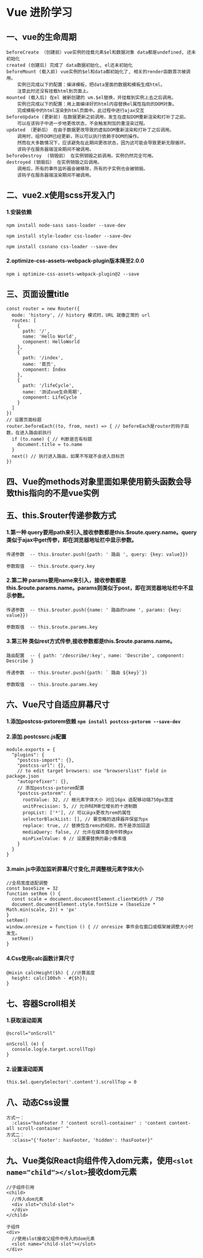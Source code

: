 # Vue 进阶学习

## 一、vue的生命周期
```
beforeCreate （创建前）vue实例的挂载元素$el和数据对象 data都是undefined, 还未初始化
created (创建后) 完成了 data数据初始化, el还未初始化
beforeMount (载入前) vue实例的$el和data都初始化了, 相关的render函数首次被调用。
    实例已完成以下的配置：编译模板，把data里面的数据和模板生成html。
    注意此时还没有挂载html到页面上。
mounted (载入后) 在el 被新创建的 vm.$el替换，并挂载到实例上去之后调用。
    实例已完成以下的配置：用上面编译好的html内容替换el属性指向的DOM对象。
    完成模板中的html渲染到html页面中。此过程中进行ajax交互
beforeUpdate (更新前) 在数据更新之前调用，发生在虚拟DOM重新渲染和打补丁之前。
    可以在该钩子中进一步地更改状态，不会触发附加的重渲染过程。
updated （更新后） 在由于数据更改导致的虚拟DOM重新渲染和打补丁之后调用。
    调用时，组件DOM已经更新，所以可以执行依赖于DOM的操作。
    然而在大多数情况下，应该避免在此期间更改状态，因为这可能会导致更新无限循环。
    该钩子在服务器端渲染期间不被调用。
beforeDestroy  (销毁前） 在实例销毁之前调用。实例仍然完全可用。
destroyed (销毁后） 在实例销毁之后调用。
    调用后，所有的事件监听器会被移除，所有的子实例也会被销毁。
    该钩子在服务器端渲染期间不被调用。
```

## 二、vue2.x使用scss开发入门
#### 1.安装依赖
```
npm install node-sass sass-loader --save-dev

npm install style-loader css-loader --save-dev

npm install cssnano css-loader --save-dev
```
#### 2.optimize-css-assets-webpack-plugin版本降至2.0.0
```
npm i optimize-css-assets-webpack-plugin@2 --save
```

## 三、页面设置title
```
const router = new Router({
  mode: 'history', // history 模式时，URL 就像正常的 url
  routes: [
    {
      path: '/',
      name: 'Hello World',
      component: HelloWorld
    },
    {
      path: '/index',
      name: '首页',
      component: Index
    },
    {
      path: '/lifeCycle',
      name: '测试vue生命周期',
      component: LifeCycle
    }
  ]
})
// 设置页面标题
router.beforeEach((to, from, next) => { // beforeEach是router的钩子函数，在进入路由前执行
  if (to.name) { // 判断是否有标题
    document.title = to.name
  }
  next() // 执行进入路由，如果不写就不会进入目标页
})
```

## 四、Vue的methods对象里面如果使用箭头函数会导致this指向的不是vue实例

## 五、this.$router传递参数方式
#### 1.第一种 query要用path来引入,接收参数都是this.$route.query.name。query类似于ajax中get传参，即在浏览器地址栏中显示参数。
```
传递参数  -- this.$router.push({path: ' 路由 ', query: {key: value}})

参数取值  -- this.$route.query.key
``` 
#### 2.第二种 params要用name来引入，接收参数都是this.$route.params.name。params则类似于post，即在浏览器地址栏中不显示参数。
```
传递参数  -- this.$router.push({name: ' 路由的name ', params: {key: value}})

参数取值  -- this.$route.params.key
```
#### 3.第三种 类似rest方式传参,接收参数都是this.$route.params.name。
```
路由配置  -- { path: '/describe/:key', name: 'Describe', component: Describe }

传递参数  -- this.$router.push({path: ` 路由 ${key}`})

参数取值  -- this.$route.params.key
```

## 六、Vue尺寸自适应屏幕尺寸
#### 1.添加postcss-pxtorem依赖 `npm install postcss-pxtorem --save-dev`
#### 2.添加.postcssrc.js配置
```
module.exports = {
  "plugins": {
    "postcss-import": {},
    "postcss-url": {},
    // to edit target browsers: use "browserslist" field in package.json
    "autoprefixer": {},
    // 添加postcss-pxtorem配置
    "postcss-pxtorem": {
      rootValue: 32, // 根元素字体大小 对应16px 适配移动端750px宽度
      unitPrecision: 5, // 允许REM单位增长的十进制数
      propList: ['*'], // 可以从px更改为rem的属性
      selectorBlackList: [], // 要忽略的选择器并保留为px
      replace: true, // 替换包含rems的规则，而不是添加回退
      mediaQuery: false, // 允许在媒体查询中转换px
      minPixelValue: 0 // 设置要替换的最小像素值
    }
  }
}
```
#### 3.main.js中添加监听屏幕尺寸变化,并调整根元素字体大小
```
//全局宽度适配调整
const baseSize = 32
function setRem () {
  const scale = document.documentElement.clientWidth / 750
  document.documentElement.style.fontSize = (baseSize * Math.min(scale, 2)) + 'px'
}
setRem()
window.onresize = function () { // onresize 事件会在窗口或框架被调整大小时发生。
  setRem()
}
```
#### 4.Css使用calc函数计算尺寸
```
@mixin calcHeight($h) { //计算高度
  height: calc(100vh - #{$h});
}
```

## 七、容器Scroll相关
#### 1.获取滚动距离
```
@scroll="onScroll"

onScroll (e) {
  console.log(e.target.scrollTop)
}
```
#### 2.设置滚动距离
```
this.$el.querySelector('.content').scrollTop = 0
```

## 八、动态Css设置
```
方式一：
  :class="hasFooter ? 'content scroll-container' : 'content content-all scroll-container' "
方式二：
  :class="{'footer': hasFooter, 'hidden': !hasFooter}"
```

## 九、Vue类似React向组件传入dom元素，使用``<slot name="child"></slot>``接收dom元素
```
//子组件引用
<child>
  //传入dom元素
  <div slot="child-slot">
  </div>
</child>

子组件
<div>
  //使用slot接收父组件中传入的dom元素
  <slot name="child-slot"></slot>
</div>
```
